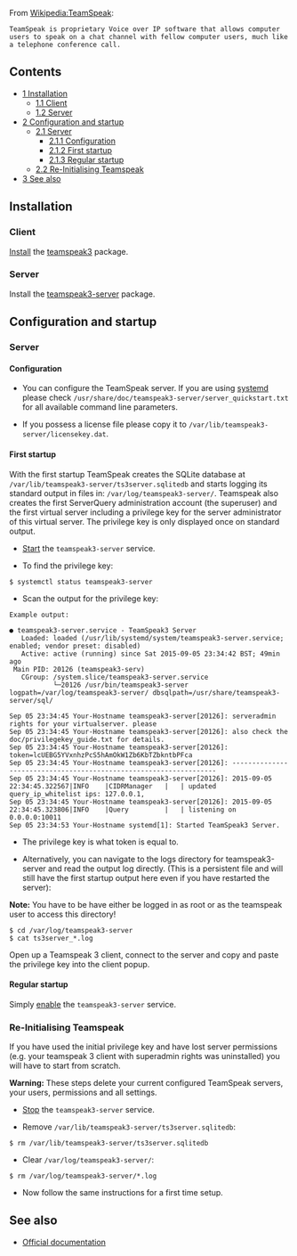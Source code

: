 From [Wikipedia:TeamSpeak](https://en.wikipedia.org/wiki/TeamSpeak "wikipedia:TeamSpeak"):

	TeamSpeak is proprietary Voice over IP software that allows computer users to speak on a chat channel with fellow computer users, much like a telephone conference call.

## Contents

*   [1 Installation](#Installation)
    *   [1.1 Client](#Client)
    *   [1.2 Server](#Server)
*   [2 Configuration and startup](#Configuration_and_startup)
    *   [2.1 Server](#Server_2)
        *   [2.1.1 Configuration](#Configuration)
        *   [2.1.2 First startup](#First_startup)
        *   [2.1.3 Regular startup](#Regular_startup)
    *   [2.2 Re-Initialising Teamspeak](#Re-Initialising_Teamspeak)
*   [3 See also](#See_also)

## Installation

### Client

[Install](/index.php/Install "Install") the [teamspeak3](https://www.archlinux.org/packages/?name=teamspeak3) package.

### Server

Install the [teamspeak3-server](https://aur.archlinux.org/packages/teamspeak3-server/) package.

## Configuration and startup

### Server

#### Configuration

*   You can configure the TeamSpeak server. If you are using [systemd](/index.php/Systemd "Systemd") please check `/usr/share/doc/teamspeak3-server/server_quickstart.txt` for all available command line parameters.

*   If you possess a license file please copy it to `/var/lib/teamspeak3-server/licensekey.dat`.

#### First startup

With the first startup TeamSpeak creates the SQLite database at `/var/lib/teamspeak3-server/ts3server.sqlitedb` and starts logging its standard output in files in: `/var/log/teamspeak3-server/`. Teamspeak also creates the first ServerQuery administration account (the superuser) and the first virtual server including a privilege key for the server administrator of this virtual server. The privilege key is only displayed once on standard output.

*   [Start](/index.php/Start "Start") the `teamspeak3-server` service.

*   To find the privilege key:

```
$ systemctl status teamspeak3-server

```

*   Scan the output for the privilege key:

 `Example output:` 
```
● teamspeak3-server.service - TeamSpeak3 Server
   Loaded: loaded (/usr/lib/systemd/system/teamspeak3-server.service; enabled; vendor preset: disabled)
   Active: active (running) since Sat 2015-09-05 23:34:42 BST; 49min ago
 Main PID: 20126 (teamspeak3-serv)
   CGroup: /system.slice/teamspeak3-server.service
           └─20126 /usr/bin/teamspeak3-server logpath=/var/log/teamspeak3-server/ dbsqlpath=/usr/share/teamspeak3-server/sql/

Sep 05 23:34:45 Your-Hostname teamspeak3-server[20126]: serveradmin rights for your virtualserver. please
Sep 05 23:34:45 Your-Hostname teamspeak3-server[20126]: also check the doc/privilegekey_guide.txt for details.
Sep 05 23:34:45 Your-Hostname teamspeak3-server[20126]: token=lcUEBG5YVxnhzPcS5hAmOkW1Zb6KbTZbkntbPFca                                                     
Sep 05 23:34:45 Your-Hostname teamspeak3-server[20126]: ------------------------------------------------------------------
Sep 05 23:34:45 Your-Hostname teamspeak3-server[20126]: 2015-09-05 22:34:45.322567|INFO    |CIDRManager   |   | updated query_ip_whitelist ips: 127.0.0.1,
Sep 05 23:34:45 Your-Hostname teamspeak3-server[20126]: 2015-09-05 22:34:45.323806|INFO    |Query         |   | listening on 0.0.0.0:10011
Sep 05 23:34:53 Your-Hostname systemd[1]: Started TeamSpeak3 Server.

```

*   The privilege key is what token is equal to.

*   Alternatively, you can navigate to the logs directory for teamspeak3-server and read the output log directly. (This is a persistent file and will still have the first startup output here even if you have restarted the server):

**Note:** You have to be have either be logged in as root or as the teamspeak user to access this directory!

```
$ cd /var/log/teamspeak3-server
$ cat ts3server_*.log

```

Open up a Teamspeak 3 client, connect to the server and copy and paste the privilege key into the client popup.

#### Regular startup

Simply [enable](/index.php/Enable "Enable") the `teamspeak3-server` service.

### Re-Initialising Teamspeak

If you have used the initial privilege key and have lost server permissions (e.g. your teamspeak 3 client with superadmin rights was uninstalled) you will have to start from scratch.

**Warning:** These steps delete your current configured TeamSpeak servers, your users, permissions and all settings.

*   [Stop](/index.php/Stop "Stop") the `teamspeak3-server` service.

*   Remove `/var/lib/teamspeak3-server/ts3server.sqlitedb`:

```
$ rm /var/lib/teamspeak3-server/ts3server.sqlitedb

```

*   Clear `/var/log/teamspeak3-server/`:

```
$ rm /var/log/teamspeak3-server/*.log

```

*   Now follow the same instructions for a first time setup.

## See also

*   [Official documentation](http://www.teamspeak.com/?page=literature)